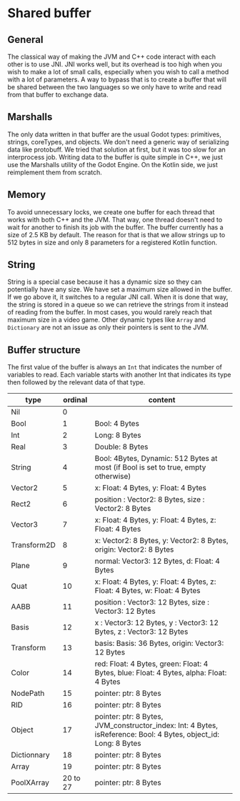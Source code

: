 # Shared buffer

## General
The classical way of making the JVM and C++ code interact with each other is to use JNI. JNI works well, but its overhead is too high when you wish to make a lot of small calls, especially when you wish to call a method with a lot of parameters. A way to bypass that is to create a buffer that will be shared between the two languages so we only have to write and read from that buffer to exchange data.

## Marshalls
The only data written in that buffer are the usual Godot types: primitives, strings, coreTypes, and objects. We don't need a generic way of serializing data like protobuff. We tried that solution at first, but it was too slow for an interprocess job. Writing data to the buffer is quite simple in C++, we just use the Marshalls utility of the Godot Engine. On the Kotlin side, we just reimplement them from scratch.

## Memory
To avoid unnecessary locks, we create one buffer for each thread that works with both C++ and the JVM. That way, one thread doesn't need to wait for another to finish its job with the buffer. The buffer currently has a size of 2.5 KB by default. The reason for that is that we allow strings up to 512 bytes in size and only 8 parameters for a registered Kotlin function.

## String
String is a special case because it has a dynamic size so they can potentially have any size. We have set a maximum size allowed in the buffer. If we go above it, it switches to a regular JNI call. When it is done that way, the string is stored in a queue so we can retrieve the strings from it instead of reading from the buffer. In most cases, you would rarely reach that maximum size in a video game. Other dynamic types like `Array` and `Dictionary` are not an issue as only their pointers is sent to the JVM.

## Buffer structure

The first value of the buffer is always an `Int` that indicates the number of variables to read. Each variable starts with another Int that indicates its type then followed by the relevant data of that type.

| type | ordinal | content |
| --- | --- | ---|
| Nil | 0 |  <nothing> |
| Bool | 1 | Bool: 4 Bytes |
| Int | 2 | Long: 8 Bytes |
| Real | 3 | Double: 8 Bytes |
| String | 4 | Bool: 4Bytes, Dynamic: 512 Bytes at most (if Bool is set to true, empty otherwise) |
| Vector2 | 5 | x: Float: 4 Bytes, y: Float: 4 Bytes |
| Rect2 | 6 | position : Vector2: 8 Bytes, size : Vector2: 8 Bytes |
| Vector3 | 7 | x: Float: 4 Bytes, y: Float: 4 Bytes, z: Float: 4 Bytes |
| Transform2D | 8 | x: Vector2: 8 Bytes, y: Vector2: 8 Bytes, origin: Vector2: 8 Bytes |
| Plane | 9 | normal: Vector3: 12 Bytes, d: Float: 4 Bytes |
| Quat | 10 |  x: Float: 4 Bytes, y: Float: 4 Bytes, z: Float: 4 Bytes, w: Float: 4 Bytes |
| AABB | 11 | position : Vector3: 12 Bytes, size : Vector3: 12 Bytes |
| Basis | 12 | x : Vector3: 12 Bytes, y : Vector3: 12 Bytes, z : Vector3: 12 Bytes |
| Transform | 13 | basis: Basis: 36 Bytes, origin: Vector3: 12 Bytes |
| Color | 14 |  red: Float: 4 Bytes, green: Float: 4 Bytes, blue: Float: 4 Bytes, alpha: Float: 4 Bytes  |
| NodePath | 15 | pointer: ptr: 8 Bytes |
| RID | 16 | pointer: ptr: 8 Bytes |
| Object | 17 | pointer: ptr: 8 Bytes, JVM_constructor_index: Int: 4 Bytes, isReference: Bool: 4 Bytes, object_id: Long: 8 Bytes |
| Dictionnary | 18 | pointer: ptr: 8 Bytes |
| Array | 19 | pointer: ptr: 8 Bytes |
| PoolXArray | 20 to 27 | pointer: ptr: 8 Bytes |
